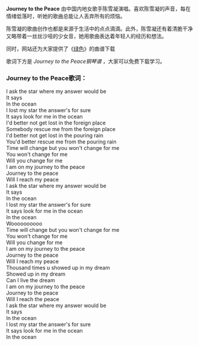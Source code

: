 

**Journey to the Peace** 由中国内地女歌手陈雪凝演唱。喜欢陈雪凝的声音，每在情绪低落时，听她的歌曲总能让人丢弃所有的烦恼。

陈雪凝的歌曲创作也都是来源于生活中的点点滴滴。此外，陈雪凝还有着清脆干净又略带着一丝丝沙哑的少女音，她用歌曲表达着年轻人的经历和想法。

同时，网站还为大家提供了《[绿色](Music-10216-绿色-若不是你突然闯进我生活-抖音歌曲.html "绿色")》的曲谱下载

歌词下方是 _Journey to the Peace钢琴谱_ ，大家可以免费下载学习。

### Journey to the Peace歌词：

I ask the star where my answer would be  
It says  
In the ocean  
I lost my star the answer's for sure  
It says look for me in the ocean  
I'd better not get lost in the foreign place  
Somebody rescue me from the foreign place  
I'd better not get lost in the pouring rain  
You'd better rescue me from the pouring rain  
Time will change but you won't change for me  
You won't change for me  
Will you change for me  
I am on my journey to the peace  
Journey to the peace  
Will I reach my peace  
I ask the star where my answer would be  
It says  
In the ocean  
I lost my star the answer's for sure  
It says look for me in the ocean  
In the ocean  
Woooooooooo  
Time will change but you won't change for me  
You won't change for me  
Will you change for me  
I am on my journey to the peace  
Journey to the peace  
Will I reach my peace  
Thousand times u showed up in my dream  
Showed up in my dream  
Can I live the dream  
I am on my journey to the peace  
Journey to the peace  
Will I reach the peace  
I ask the star where my answer would be  
It says  
In the ocean  
I lost my star the answer's for sure  
It says look for me in the ocean  
In the ocean

